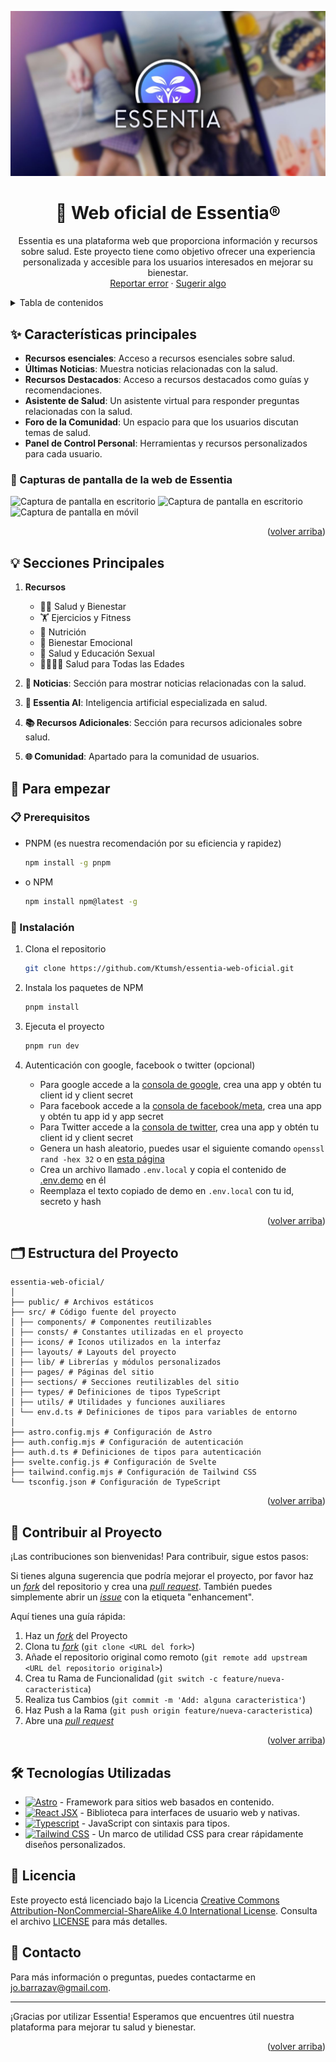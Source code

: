 <a name="readme-top"></a>

<div align="center">

<a href="https://github.com/Ktumsh/essentia-web-oficial">
  <img src="./public/essentia-1200x630.jpg" alt="Logo" />
</a>

# 🌟 Web oficial de Essentia®

Essentia es una plataforma web que proporciona información y recursos sobre salud. Este proyecto tiene como objetivo ofrecer una experiencia personalizada y accesible para los usuarios interesados en mejorar su bienestar.\
[Reportar error](https://github.com/Ktumsh/essentia-web-oficial/issues) · [Sugerir algo](https://github.com/Ktumsh/essentia-web-oficial/issues)

</div>

<details>
<summary>Tabla de contenidos</summary>

- [🌟 Web oficial de Essentia](#-web-oficial-de-essentia)
- [✨ Características principales](#-características-principales)
  - [📸 Capturas de pantalla de Essentia](#-capturas-de-pantalla-de-la-web-de-essentia)
- [💡 Secciones Principales](#-secciones-principales)
- [🦾 Para empezar](#-para-empezar)
  - [📋 Prerequisitos](#-prerequisitos)
  - [🚀 Instalación](#-instalación)
- [🗂️ Estructura del Proyecto](#-contribuir-al-proyecto)
- [🤝 Contribuir al Proyecto](#-contribuir-al-proyecto)
- [🛠️ Tecnologías Utilizadas](#️-tecnologías-utilizadas)
- [📄 Licencia](#-licencia)
- [📧 Contacto](#-contacto)

</details>

## ✨ Características principales

- **Recursos esenciales**: Acceso a recursos esenciales sobre salud.
- **Últimas Noticias**: Muestra noticias relacionadas con la salud.
- **Recursos Destacados**: Acceso a recursos destacados como guías y recomendaciones.
- **Asistente de Salud**: Un asistente virtual para responder preguntas relacionadas con la salud.
- **Foro de la Comunidad**: Un espacio para que los usuarios discutan temas de salud.
- **Panel de Control Personal**: Herramientas y recursos personalizados para cada usuario.

### 📸 Capturas de pantalla de la web de Essentia

![Captura de pantalla en escritorio](./public/essentia-screenshot-1.png)
![Captura de pantalla en escritorio](./public/essentia-screenshot-2.png)
![Captura de pantalla en móvil](./public/essentia-screenshot-3.png)

<p align="right">(<a href="#readme-top">volver arriba</a>)</p>

## 💡 Secciones Principales

1. **Recursos**
   - 🧘‍♀️ Salud y Bienestar
   - 🏋️ Ejercicios y Fitness
   - 🍎 Nutrición
   - 🧠 Bienestar Emocional
   - 👫 Salud y Educación Sexual
   - 👨‍👩‍👧‍👦 Salud para Todas las Edades

2. **📰 Noticias**: Sección para mostrar noticias relacionadas con la salud.

3. **🤖 Essentia AI**: Inteligencia artificial especializada en salud.

4. **📚 Recursos Adicionales**: Sección para recursos adicionales sobre salud.

5. **🌐 Comunidad**: Apartado para la comunidad de usuarios.

## 🦾 Para empezar

### 📋 Prerequisitos

- PNPM (es nuestra recomendación por su eficiencia y rapidez)

  ```sh
  npm install -g pnpm
  ```

- o NPM

  ```sh
  npm install npm@latest -g
  ```

### 🚀 Instalación

1. Clona el repositorio

   ```sh
   git clone https://github.com/Ktumsh/essentia-web-oficial.git
   ```

2. Instala los paquetes de NPM

   ```sh
   pnpm install
   ```

3. Ejecuta el proyecto

   ```sh
   pnpm run dev
   ```
   
4. Autenticación con google, facebook o twitter (opcional)
   - Para google accede a la [consola de google](https://console.cloud.google.com/), crea una app y obtén tu client id y client secret
   - Para facebook accede a la [consola de facebook/meta](https://developers.facebook.com/), crea una app y obtén tu app id y app secret
   - Para Twitter accede a la [consola de twitter](https://developer.twitter.com/), crea una app y obtén tu client id y client secret
   - Genera un hash aleatorio, puedes usar el siguiente comando ```openssl rand -hex 32``` o en [esta página](https://generate-secret.vercel.app/)
   - Crea un archivo llamado ```.env.local``` y copia el contenido de [.env.demo](.env.demo) en él
   - Reemplaza el texto copiado de demo en ```.env.local``` con tu id, secreto y hash

<p align="right">(<a href="#readme-top">volver arriba</a>)</p>

## 🗂️ Estructura del Proyecto

```text
essentia-web-oficial/
│
├── public/ # Archivos estáticos
├── src/ # Código fuente del proyecto
│ ├── components/ # Componentes reutilizables
│ ├── consts/ # Constantes utilizadas en el proyecto
│ ├── icons/ # Iconos utilizados en la interfaz
│ ├── layouts/ # Layouts del proyecto
│ ├── lib/ # Librerías y módulos personalizados
│ ├── pages/ # Páginas del sitio
│ ├── sections/ # Secciones reutilizables del sitio
│ ├── types/ # Definiciones de tipos TypeScript
│ ├── utils/ # Utilidades y funciones auxiliares
│ └── env.d.ts # Definiciones de tipos para variables de entorno
│
├── astro.config.mjs # Configuración de Astro
├── auth.config.mjs # Configuración de autenticación
├── auth.d.ts # Definiciones de tipos para autenticación
├── svelte.config.js # Configuración de Svelte
├── tailwind.config.mjs # Configuración de Tailwind CSS
└── tsconfig.json # Configuración de TypeScript
```

<p align="right">(<a href="#readme-top">volver arriba</a>)</p>

## 🤝 Contribuir al Proyecto

¡Las contribuciones son bienvenidas! Para contribuir, sigue estos pasos:

Si tienes alguna sugerencia que podría mejorar el proyecto, por favor haz un [_fork_](https://github.com/Ktumsh/essentia-web-oficial/fork) del repositorio y crea una [_pull request_](https://github.com/Ktumsh/essentia-web-oficial/pulls). También puedes simplemente abrir un [_issue_](https://github.com/Ktumsh/essentia-web-oficial/issues) con la etiqueta "enhancement".

Aquí tienes una guía rápida:

1. Haz un [_fork_](https://github.com/Ktumsh/essentia-web-oficial/fork) del Proyecto
2. Clona tu [_fork_](https://github.com/Ktumsh/essentia-web-oficial/fork) (`git clone <URL del fork>`)
3. Añade el repositorio original como remoto (`git remote add upstream <URL del repositorio original>`)
4. Crea tu Rama de Funcionalidad (`git switch -c feature/nueva-caracteristica`)
5. Realiza tus Cambios (`git commit -m 'Add: alguna caracteristica'`)
6. Haz Push a la Rama (`git push origin feature/nueva-caracteristica`)
7. Abre una [_pull request_](https://github.com/Ktumsh/essentia-web-oficial/pulls)

<p align="right">(<a href="#readme-top">volver arriba</a>)</p>

## 🛠️ Tecnologías Utilizadas

- [![Astro][astro-badge]][astro-url] - Framework para sitios web basados ​​en contenido.
- [![React JSX][react-badge]][react-url] - Biblioteca para interfaces de usuario web y nativas.
- [![Typescript][typescript-badge]][typescript-url] - JavaScript con sintaxis para tipos.
- [![Tailwind CSS][tailwind-badge]][tailwind-url] - Un marco de utilidad CSS para crear rápidamente diseños personalizados.

## 📄 Licencia

Este proyecto está licenciado bajo la Licencia [Creative Commons Attribution-NonCommercial-ShareAlike 4.0 International License](http://creativecommons.org/licenses/by-nc-sa/4.0/). Consulta el archivo [LICENSE](LICENSE.md) para más detalles.

## 📧 Contacto

Para más información o preguntas, puedes contactarme en [jo.barrazav@gmail.com](mailto:jo.barrazav@gmail.com).

---

¡Gracias por utilizar Essentia! Esperamos que encuentres útil nuestra plataforma para mejorar tu salud y bienestar.

<p align="right">(<a href="#readme-top">volver arriba</a>)</p>

[astro-url]: https://astro.build/
[react-url]: https://es.react.dev/
[typescript-url]: https://www.typescriptlang.org/
[tailwind-url]: https://tailwindcss.com/
[astro-badge]: https://img.shields.io/badge/Astro-fff?style=for-the-badge&logo=astro&logoColor=bd303a&color=352563
[react-badge]: https://shields.io/badge/react-black?logo=react&style=for-the-badge
[typescript-badge]: https://img.shields.io/badge/Typescript-007ACC?style=for-the-badge&logo=typescript&logoColor=white&color=blue
[tailwind-badge]: https://img.shields.io/badge/Tailwind-ffffff?style=for-the-badge&logo=tailwindcss&logoColor=38bdf8
